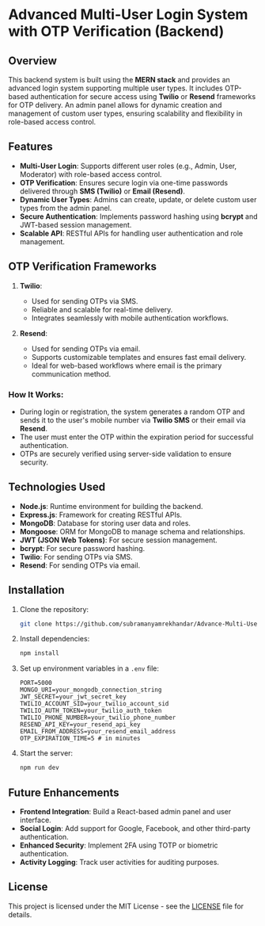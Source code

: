 # Advanced Multi-User Login System with OTP Verification (Backend)

## Overview
This backend system is built using the **MERN stack** and provides an advanced login system supporting multiple user types. It includes OTP-based authentication for secure access using **Twilio** or **Resend** frameworks for OTP delivery. An admin panel allows for dynamic creation and management of custom user types, ensuring scalability and flexibility in role-based access control.

## Features
- **Multi-User Login**: Supports different user roles (e.g., Admin, User, Moderator) with role-based access control.
- **OTP Verification**: Ensures secure login via one-time passwords delivered through **SMS (Twilio)** or **Email (Resend)**.
- **Dynamic User Types**: Admins can create, update, or delete custom user types from the admin panel.
- **Secure Authentication**: Implements password hashing using **bcrypt** and JWT-based session management.
- **Scalable API**: RESTful APIs for handling user authentication and role management.

## OTP Verification Frameworks
1. **Twilio**:  
   - Used for sending OTPs via SMS.  
   - Reliable and scalable for real-time delivery.  
   - Integrates seamlessly with mobile authentication workflows.

2. **Resend**:  
   - Used for sending OTPs via email.  
   - Supports customizable templates and ensures fast email delivery.  
   - Ideal for web-based workflows where email is the primary communication method.

### How It Works:
- During login or registration, the system generates a random OTP and sends it to the user's mobile number via **Twilio SMS** or their email via **Resend**.  
- The user must enter the OTP within the expiration period for successful authentication.  
- OTPs are securely verified using server-side validation to ensure security.

## Technologies Used
- **Node.js**: Runtime environment for building the backend.
- **Express.js**: Framework for creating RESTful APIs.
- **MongoDB**: Database for storing user data and roles.
- **Mongoose**: ORM for MongoDB to manage schema and relationships.
- **JWT (JSON Web Tokens)**: For secure session management.
- **bcrypt**: For secure password hashing.
- **Twilio**: For sending OTPs via SMS.
- **Resend**: For sending OTPs via email.


## Installation

1. Clone the repository:
    ```bash
    git clone https://github.com/subramanyamrekhandar/Advance-Multi-UserType-Login-with-OTP-Verification.git
    
    ```

2. Install dependencies:
    ```bash
    npm install
    ```

3. Set up environment variables in a `.env` file:
    ```env
    PORT=5000
    MONGO_URI=your_mongodb_connection_string
    JWT_SECRET=your_jwt_secret_key
    TWILIO_ACCOUNT_SID=your_twilio_account_sid
    TWILIO_AUTH_TOKEN=your_twilio_auth_token
    TWILIO_PHONE_NUMBER=your_twilio_phone_number
    RESEND_API_KEY=your_resend_api_key
    EMAIL_FROM_ADDRESS=your_resend_email_address
    OTP_EXPIRATION_TIME=5 # in minutes
    ```

4. Start the server:
    ```bash
    npm run dev
    ```

## Future Enhancements
- **Frontend Integration**: Build a React-based admin panel and user interface.
- **Social Login**: Add support for Google, Facebook, and other third-party authentication.
- **Enhanced Security**: Implement 2FA using TOTP or biometric authentication.
- **Activity Logging**: Track user activities for auditing purposes.

## License
This project is licensed under the MIT License - see the [LICENSE](LICENSE) file for details.
